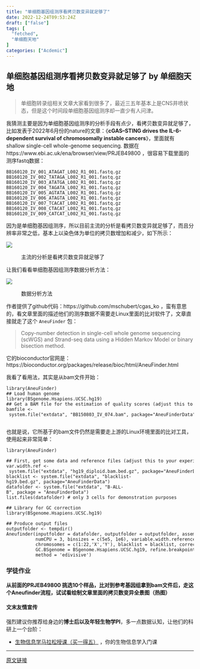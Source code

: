 ```yaml
---
title: "单细胞基因组测序看拷贝数变异就足够了"
date: 2022-12-24T09:53:24Z
draft: ["false"]
tags: [
  "fetched",
  "单细胞天地"
]
categories: ["Acdemic"]
---
```

单细胞基因组测序看拷贝数变异就足够了 by 单细胞天地
------
<div><section data-tool="mdnice编辑器" data-website="https://www.mdnice.com"><blockquote data-tool="mdnice编辑器"><p>单细胞转录组相关文章大家看到很多了，最近三五年基本上是CNS井喷状态，但是这个时间段单细胞基因组测序却一直少有人问津。</p></blockquote><p data-tool="mdnice编辑器">我猜测主要是因为单细胞基因组测序的分析手段有点少，看拷贝数变异就足够了，比如发表于2022年6月份的nature的文章：《<strong>cGAS–STING drives the IL-6-dependent survival of chromosomally instable cancers</strong>》，里面就有 shallow single-cell whole-genome sequencing. 数据在 https://www.ebi.ac.uk/ena/browser/view/PRJEB49800 ，很容易下载里面的测序fastq数据：</p><pre data-tool="mdnice编辑器"><span></span><code>BB160120_IV_001_ATAGAT_L002_R1_001.fastq.gz<br>BB160120_IV_002_TATAGA_L002_R1_001.fastq.gz<br>BB160120_IV_003_ATATGA_L002_R1_001.fastq.gz<br>BB160120_IV_004_TAGATA_L002_R1_001.fastq.gz<br>BB160120_IV_005_AGTATA_L002_R1_001.fastq.gz<br>BB160120_IV_006_ATAGTA_L002_R1_001.fastq.gz<br>BB160120_IV_007_TCACAT_L002_R1_001.fastq.gz<br>BB160120_IV_008_CTACAT_L002_R1_001.fastq.gz<br>BB160120_IV_009_CATCAT_L002_R1_001.fastq.gz<br></code></pre><p data-tool="mdnice编辑器">因为是单细胞基因组测序，所以目前主流的分析是看拷贝数变异就足够了，而且分辨率非常之低，基本上以染色体为单位的拷贝数增加和减少，如下所示：</p><p><img data-galleryid="" data-ratio="0.4160206718346253" data-s="300,640" data-src="https://mmbiz.qpic.cn/mmbiz_png/cZNhZQ6j4wwgUQlxbu9StCG8T9liatD9Gwdx4iaOzwOnQZwjaiadCXh2gCC5ibPoDUBkWFaAtcRkywj2Sb9SDg0ic8w/640?wx_fmt=png" data-type="png" data-w="1548" src="https://mmbiz.qpic.cn/mmbiz_png/cZNhZQ6j4wwgUQlxbu9StCG8T9liatD9Gwdx4iaOzwOnQZwjaiadCXh2gCC5ibPoDUBkWFaAtcRkywj2Sb9SDg0ic8w/640?wx_fmt=png"></p><figure data-tool="mdnice编辑器"><figcaption>主流的分析是看拷贝数变异就足够了</figcaption></figure><p data-tool="mdnice编辑器">让我们看看单细胞基因组测序数据分析方法：</p><p><img data-galleryid="" data-ratio="0.6348195329087049" data-s="300,640" data-src="https://mmbiz.qpic.cn/mmbiz_png/cZNhZQ6j4wwgUQlxbu9StCG8T9liatD9GZL5mO37tXJeJQhuxwqOz6XmaEbuPZL9JY83ZSvlteLpblXuDU0xF4g/640?wx_fmt=png" data-type="png" data-w="942" src="https://mmbiz.qpic.cn/mmbiz_png/cZNhZQ6j4wwgUQlxbu9StCG8T9liatD9GZL5mO37tXJeJQhuxwqOz6XmaEbuPZL9JY83ZSvlteLpblXuDU0xF4g/640?wx_fmt=png"></p><figure data-tool="mdnice编辑器"><figcaption>数据分析方法</figcaption></figure><p data-tool="mdnice编辑器">作者提供了github代码：https://github.com/mschubert/cgas_ko ，蛮有意思的，看文章里面的描述他们的测序数据不需要走Linux里面的比对软件了，文章直接就走了这个 <code>AneuFinder</code> 包：</p><blockquote data-tool="mdnice编辑器"><p>Copy-number detection in single-cell whole genome sequencing (scWGS) and Strand-seq data using a Hidden Markov Model or binary bisection method.</p></blockquote><p data-tool="mdnice编辑器">它的bioconductor官网是：https://bioconductor.org/packages/release/bioc/html/AneuFinder.html</p><p data-tool="mdnice编辑器">我看了看用法，其实是从bam文件开始：</p><pre data-tool="mdnice编辑器"><span></span><code><span>library</span>(AneuFinder)<br><span>## Load human genome</span><br><span>library</span>(BSgenome.Hsapiens.UCSC.hg19)<br><span>## Get a BAM file for the estimation of quality scores (adjust this to your experiment)</span><br>bamfile &lt;- system.file(<span>"extdata"</span>, <span>"BB150803_IV_074.bam"</span>, package=<span>"AneuFinderData"</span>)<br><br></code></pre><p data-tool="mdnice编辑器">也就是说，它所基于的bam文件仍然是需要走上游的Linux环境里面的比对工具，使用起来非常简单：</p><pre data-tool="mdnice编辑器"><span></span><code><span>library</span>(AneuFinder)<br><br><span>## First, get some data and reference files (adjust this to your experiment)</span><br>var.width.ref &lt;- system.file(<span>"extdata"</span>, <span>"hg19_diploid.bam.bed.gz"</span>, package=<span>"AneuFinderData"</span>)<br>blacklist &lt;- system.file(<span>"extdata"</span>, <span>"blacklist-hg19.bed.gz"</span>, package=<span>"AneuFinderData"</span>)<br>datafolder &lt;- system.file(<span>"extdata"</span>, <span>"B-ALL-B"</span>, package = <span>"AneuFinderData"</span>)<br>list.files(datafolder) <span># only 3 cells for demonstration purposes</span><br><br><span>## Library for GC correction</span><br><span>library</span>(BSgenome.Hsapiens.UCSC.hg19)<br><br><span>## Produce output files</span><br>outputfolder &lt;- tempdir()<br>Aneufinder(inputfolder = datafolder, outputfolder = outputfolder, assembly = <span>'hg19'</span>,<br>           numCPU = <span>3</span>, binsizes = c(<span>5e5</span>, <span>1e6</span>), variable.width.reference = var.width.ref,<br>           chromosomes = c(<span>1</span>:<span>22</span>,<span>'X'</span>,<span>'Y'</span>), blacklist = blacklist, correction.method = <span>'GC'</span>,<br>           GC.BSgenome = BSgenome.Hsapiens.UCSC.hg19, refine.breakpoints=<span>FALSE</span>,<br>           method = <span>'edivisive'</span>)<br></code></pre><h3 data-tool="mdnice编辑器"><span></span>学徒作业<span></span></h3><p data-tool="mdnice编辑器"><strong>从前面的PRJEB49800 挑选10个样品，比对到参考基因组拿到bam文件后，走这个Aneufinder流程，试试看绘制文章里面的拷贝数变异全景图（热图）</strong></p></section><h4 data-tool="mdnice编辑器"><span>文末友情宣传</span></h4><p data-tool="mdnice编辑器">强烈建议你推荐给身边的<strong>博士后以及年轻生物学PI</strong>，多一点数据认知，让他们的科研上一个台阶：</p><ul data-tool="mdnice编辑器"><li><section><a href="https://mp.weixin.qq.com/s?__biz=MzAxMDkxODM1Ng==&amp;mid=2247519083&amp;idx=1&amp;sn=61f07b390469617ca2e9924f5b3929ab&amp;scene=21#wechat_redirect" data-linktype="2">生物信息学马拉松授课（买一得五）</a> ，你的生物信息学入门课</section></li></ul><p><mp-style-type data-value="3"></mp-style-type></p></div>  
<hr>
<a href="https://mp.weixin.qq.com/s/vE2K3cAxj5HSp9HUc7wfuQ",target="_blank" rel="noopener noreferrer">原文链接</a>
